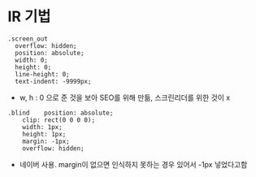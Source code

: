 # IR 기법

```
.screen_out 
  overflow: hidden;
  position: absolute;
  width: 0;
  height: 0;
  line-height: 0;
  text-indent: -9999px;
```
* w, h : 0 으로 준 것을 보아 SEO를 위해 만듦, 스크린리더를 위한 것이 x

```
.blind    position: absolute;
    clip: rect(0 0 0 0);
    width: 1px;
    height: 1px;
    margin: -1px;
    overflow: hidden;
```
* 네이버 사용. margin이 없으면 인식하지 못하는 경우 있어서 -1px 넣었다고함

